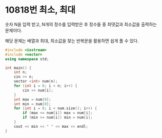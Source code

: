 # 10818번 최소, 최대

숫자 N을 입력 받고, N개의 정수를 입력받은 후 정수들 중 최댓값과 최소값을 출력하는 문제이다.

해당 문제는 배열과 최대, 최소값을 찾는 반복문을 활용하면 쉽게 풀 수 있다.

```cpp
#include <iostream>
#include <vector>
using namespace std;

int main() {
	int n;
	cin >> n;
	vector <int> num(n);
	for (int i = 0; i < n; i++) {
		cin >> num[i];
	}
	int max = num[0];
	int min = num[0];
	for (int i = 0; i < num.size(); i++) {
		if (max <= num[i]) max = num[i];
		if (min >= num[i]) min = num[i];
	}
	cout << min << " " << max << endl;
}
```